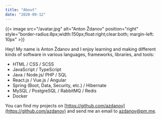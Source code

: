 ```yaml
---
title: "About"
date: "2020-09-12"
---
```


{{< image src="/avatar.jpg" alt="Anton Ždanov" position="right" style="border-radius:8px;width:150px;float:right;clear:both; margin-left: 10px" >}}

Hey! My name is Anton Ždanov and I enjoy learning and making different kinds of software in various languages, frameworks, libraries, and tools:

- HTML / CSS / SCSS
- JavaScript / TypeScript
- Java / Node.js/ PHP / SQL
- React.js / Vue.js / Angular
- Spring (Boot, Data, Security, etc.) / Hibernate
- MySQL / PostgreSQL / RabbitMQ / Redis
- Docker

You can find my projects on [https://github.com/azdanov](https://github.com/azdanov) and send me an email to [azdanov@pm.me](mailto:azdanov@pm.me).
